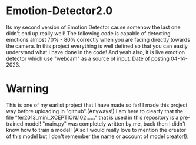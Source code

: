 # Emotion-Detector2.0
Its my second version of Emotion Detector cause somehow the last one didn't end up really well!
The following code is capable of detecting emotions almost 70% - 80% correctly when you are facing directly towards the camera. In this project everything is well defined so that you can easily understand what I have done in the code! And yeah also, it is live emotion detector which use "webcam" as a source of input.
Date of posting 04-14-2023.
# Warning
This is one of my earlist project that I have made so far! I made this project way before uploading in "github".(Anyways!) I am here to clearfy that the file "fer2013_mini_XCEPTION.102......" that is used in this repository is a pre-trained model! "main.py" was completely written by me, back then I didn't know how to train a model! (Also I would really love to mention the creator of this model but I don't remember the name or account of model creator!).
